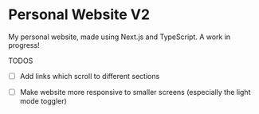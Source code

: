 # Personal Website V2

My personal website, made using Next.js and TypeScript. A work in progress!

TODOS

- [ ] Add links which scroll to different sections

- [ ] Make website more responsive to smaller screens (especially the light mode toggler)
